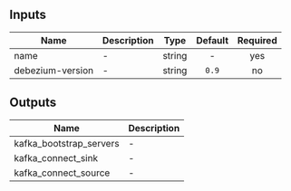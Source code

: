 ## Inputs

| Name | Description | Type | Default | Required |
|------|-------------|:----:|:-----:|:-----:|
| name | - | string | - | yes |
| debezium-version | - | string | `0.9` | no |

## Outputs

| Name | Description |
|------|-------------|
| kafka\_bootstrap\_servers | - |
| kafka\_connect\_sink | - |
| kafka\_connect\_source | - |

